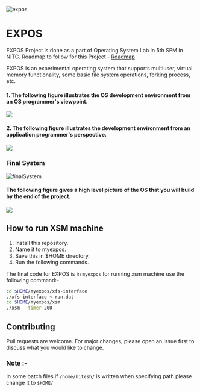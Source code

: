 ![expos](http://exposnitc.github.io/img/logo.png)

# EXPOS

EXPOS Project is done as a part of Operating System Lab in 5th SEM in NITC.
Roadmap to follow for this Project - [Roadmap](http://exposnitc.github.io/Roadmap.html)

EXPOS is an experimental operating system that supports multiuser, virtual memory functionality, some basic file system operations, forking process, etc.


#### 1. The following figure illustrates the OS development environment from an OS programmer's viewpoint.

![](http://exposnitc.github.io/img/Kernel_Module.png)

#### 2. The following figure illustrates the development environment from an application programmer's perspective.

![](http://exposnitc.github.io/img/Applicn_Pgm.png)

### Final System

![finalSystem](http://exposnitc.github.io/img/User_View.png)

#### The following figure gives a high level picture of the OS that you will build by the end of the project.

![](http://exposnitc.github.io/img/os-design/high_level_design.png)


## How to run XSM machine

1. Install this repository.
2. Name it to myexpos.
3. Save this in $HOME directory.
4. Run the following commands.

The final code for EXPOS is in ```myexpos``` for running xsm machine use the following command:-

```bash
cd $HOME/myexpos/xfs-interface
./xfs-interface < run.dat
cd $HOME/myexpos/xsm
./xsm --timer 200
```

## Contributing
Pull requests are welcome. For major changes, please open an issue first to discuss what you would like to change.

### Note :-
In some batch files if ```/home/hitesh/``` is written when specifying path please change it to ```$HOME/```

